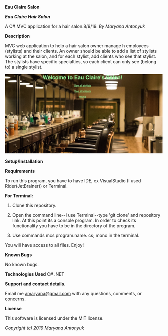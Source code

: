 **Eau Claire Salon**

**_Eau Claire Hair Salon_**

A C# MVC application for a hair salon.8/9/19. *By Maryana Antonyuk*

**Description**

MVC web application to help a hair salon owner manage h employees (stylists) and their clients. An owner should be able to add a list of stylists working at the salon, and for each stylist, add clients who see that stylist. The stylists have specific specialties, so each client can only see (belong to) a single stylist.

![Screenshot](salon.png)


****Setup/Installation****

**Requirements**

To run this program, you have to have IDE, ex VisualStudio (I used Rider(JetBrainer)) or Terminal.

**For Terminal:**

1. Clone this repository.

2. Open the command line--I use Terminal--type 'git clone' and repository link.
At this point its a console program. In order to check its functionality you have to be in the directory of the program. 
3. Use commands mcs program.name. cs; mono in the terminal.


You will have access to all files. Enjoy!

**Known Bugs**

No known bugs.

**Technologies Used**
C#
.NET

**Support and contact details.**

Email me amaryana@gmail.com with any questions, comments, or concerns.

**License**

This software is licensed under the MIT license.

_Copyright (c) 2019 Maryana Antonyuk_
